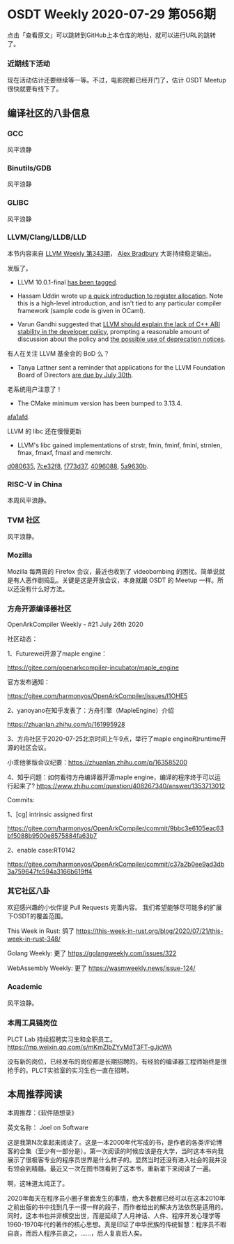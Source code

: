 # OSDT Weekly 2020-07-29 第056期

点击「查看原文」可以跳转到GitHub上本仓库的地址，就可以进行URL的跳转了。

### 近期线下活动

现在活动估计还要继续等一等。不过，电影院都已经开门了，估计 OSDT Meetup 很快就要有线下了。

## 编译社区的八卦信息

### GCC

风平浪静

### Binutils/GDB

风平浪静

### GLIBC

风平浪静

### LLVM/Clang/LLDB/LLD

本节内容来自 [LLVM Weekly 第343期](http://llvmweekly.org/issue/343)，
[Alex Bradbury](https://www.linkedin.com/in/alex-bradbury/) 大哥持续稳定输出。

发版了。

* LLVM 10.0.1-final [has been tagged](http://lists.llvm.org/pipermail/llvm-dev/2020-July/143572.html).

* Hassam Uddin wrote up [a quick introduction to register allocation](https://hassamuddin.com/blog/reg-alloc/). Note this is a high-level introduction, and isn't tied to any particular compiler framework (sample code is given in OCaml).

* Varun Gandhi suggested that [LLVM should explain the lack of C++ ABI stability in the developer policy](http://lists.llvm.org/pipermail/llvm-dev/2020-July/143613.html), prompting a reasonable amount of discussion about the policy and [the possible use of deprecation notices](http://lists.llvm.org/pipermail/llvm-dev/2020-July/143693.html).

有人在关注 LLVM 基金会的 BoD 么？

* Tanya Lattner sent a reminder that applications for the LLVM Foundation Board of Directors [are due by July 30th](http://lists.llvm.org/pipermail/llvm-foundation/2020-July/000212.html).

老系统用户注意了！

* The CMake minimum version has been bumped to 3.13.4.

[afa1afd](https://reviews.llvm.org/rGafa1afd4108).

LLVM 的 libc 还在慢慢更新

* LLVM's libc gained implementations of strstr, fmin, fminf, fminl, strnlen,
fmax, fmaxf, fmaxl and memrchr.

[d080635](https://reviews.llvm.org/rGd080635bfca),
[7ce32f8](https://reviews.llvm.org/rG7ce32f87f96),
[f773d37](https://reviews.llvm.org/rGf773d37ee1d),
[4096088](https://reviews.llvm.org/rG4096088e194),
[5a9630b](https://reviews.llvm.org/rG5a9630b7774).

### RISC-V in China

本周风平浪静。

### TVM 社区

风平浪静。

### Mozilla

Mozilla 每两周的 Firefox 会议，最近也收到了 videobombing 的困扰。简单说就是有人恶作剧捣乱。关键是这是开放会议，本身就跟 OSDT 的 Meetup 一样。所以还没有什么好方法。

### 方舟开源编译器社区

OpenArkCompiler Weekly - #21 July 26th 2020

社区动态：

1、Futurewei开源了maple engine：

https://gitee.com/openarkcompiler-incubator/maple_engine

官方发布通知：

https://gitee.com/harmonyos/OpenArkCompiler/issues/I1OHE5

2、yanoyano在知乎发表了：方舟引擎（MapleEngine）介绍

https://zhuanlan.zhihu.com/p/161995928

3、方舟社区于2020-07-25北京时间上午9点，举行了maple engine和runtime开源的社区会议。

小乖他爹版会议纪要：https://zhuanlan.zhihu.com/p/163585200

4、知乎问题：如何看待方舟编译器开源maple engine，编译的程序终于可以运行起来了?
https://www.zhihu.com/question/408267340/answer/1353713012

Commits:

1、[cg] intrinsic assigned first

https://gitee.com/harmonyos/OpenArkCompiler/commit/9bbc3e6105eac63bf5088b9500e8575884fa63b7

2、enable case:RT0142

https://gitee.com/harmonyos/OpenArkCompiler/commit/c37a2b0ee9ad3db3a759647fc594a3166b619ff4

### 其它社区八卦

欢迎感兴趣的小伙伴提 Pull Requests 完善内容。
我们希望能够尽可能多的扩展下OSDT的覆盖范围。

This Week in Rust: 鸽了
https://this-week-in-rust.org/blog/2020/07/21/this-week-in-rust-348/

Golang Weekly: 更了
https://golangweekly.com/issues/322

WebAssembly Weekly: 更了
https://wasmweekly.news/issue-124/

### Academic

风平浪静。

### 本周工具链岗位

PLCT Lab 持续招聘实习生和全职员工。
https://mp.weixin.qq.com/s/mKmZlbZYyMdT3FT-gJjcWA

没有新的岗位，已经发布的岗位都是长期招聘的。有经验的编译器工程师始终是很抢手的。PLCT实验室的实习生也一直在招聘。

## 本周推荐阅读

本周推荐：《软件随想录》

英文名称： Joel on Software

这是我第N次拿起来阅读了。这是一本2000年代写成的书，是作者的各类评论博客的合集（至少有一部分是）。第一次阅读的时候应该是在大学，当时这本书向我展示了很极客专业的程序员世界是什么样子的。显然当时还没有进入社会的我并没有领会到精髓。最近又一次在图书馆看到了这本书，重新拿下来阅读了一遍。

啊，这味道太纯正了。

2020年每天在程序员小圈子里面发生的事情，绝大多数都已经可以在这本2010年之前出版的书中找到几乎一摸一样的段子，而作者给出的解决方法依然是适用的。同时，这本书也并非横空出世，而是延续了人月神话、人件、程序开发心理学等1960-1970年代的著作的核心思想。真是印证了中华民族的传统智慧：程序员不暇自哀，而后人程序员哀之，……，后人复哀后人矣。
